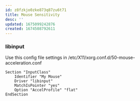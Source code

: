 ```yaml
---
id: z8fzkjo0zke873q87zu6t71
title: Mouse Sensitivity
desc: ''
updated: 1675099242876
created: 1674508792611
---
```


### libinput
Use this config file settings in /etc/X11/xorg.conf.d/50-mouse-acceleration.conf
```
Section "InputClass"
	Identifier "My Mouse"
	Driver "libinput"
	MatchIsPointer "yes"
	Option "AccelProfile" "flat"
EndSection
```
